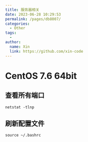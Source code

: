```yaml
---
title: 服务器相关
date: 2023-06-28 10:29:53
permalink: /pages/db8007/
categories:
  - Other
tags:
  -
author:
  name: Xin
  link: https://github.com/xin-code
---
```


# CentOS 7.6 64bit

## 查看所有端口

```shell
netstat -tlnp
```

## 刷新配置文件

```shell
source ~/.bashrc
```
